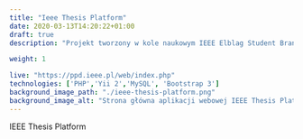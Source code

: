 ```yaml
---
title: "Ieee Thesis Platform"
date: 2020-03-13T14:20:22+01:00
draft: true
description: "Projekt tworzony w kole naukowym IEEE Elblag Student Branch ze współpracą z Intel Polska."

weight: 1

live: "https://ppd.ieee.pl/web/index.php"
technologies: ['PHP','Yii 2','MySQL', 'Bootstrap 3']
background_image_path: "./ieee-thesis-platform.png"
background_image_alt: "Strona główna aplikacji webowej IEEE Thesis Platform"
---
```


IEEE Thesis Platform
